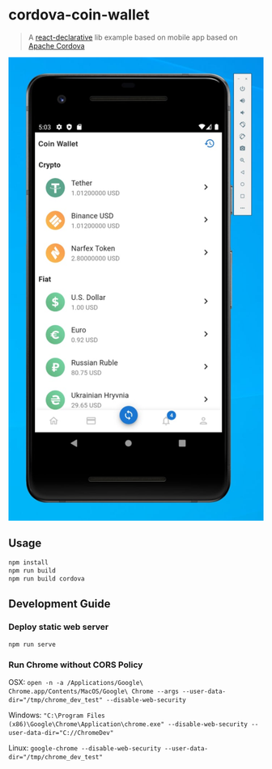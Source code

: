 # cordova-coin-wallet

> A [react-declarative](https://github.com/react-declarative/react-declarative) lib example based on mobile app based on [Apache Cordova](https://cordova.apache.org/)

![screenshot](./docs/screenshot.png)

## Usage

```
npm install
npm run build
npm run build cordova
```

## Development Guide

### Deploy static web server

```
npm run serve
```

### Run Chrome without CORS Policy

OSX: `open -n -a /Applications/Google\ Chrome.app/Contents/MacOS/Google\ Chrome --args --user-data-dir="/tmp/chrome_dev_test" --disable-web-security`

Windows: `"C:\Program Files (x86)\Google\Chrome\Application\chrome.exe" --disable-web-security --user-data-dir="C://ChromeDev"`

Linux: `google-chrome --disable-web-security --user-data-dir="/tmp/chrome_dev_test"`
